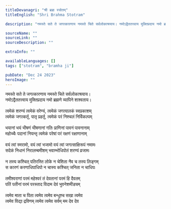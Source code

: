 ```yaml
---
titleDevanagri: "श्री ब्रह्म स्त्रोतम्"
titleEnglish: "Shri Brahma Stotram"

description: "नमस्ते सते ते जगत्कारणाय नमस्ते चिते सर्वलोकाश्रयाय। नमोऽद्वैततत्त्वाय मुक्तिप्रदाय नमो ब्रह्मणे व्यापिने शाश्वताय। त्वमेकं शरण्यं त्वमेकं वरेण्यं, त्वमेकं जगत्पालकं स्वप्रकाशम्"

sourceName: ""
sourceLink: ""
sourceDescription: ""

extraInfo: ""

availableLanguages: []
tags: ["stotram", "bramha ji"]

pubDate: "Dec 24 2023"
heroImage: ""
---
```


<div class="">नमस्ते सते ते जगत्कारणाय नमस्ते चिते सर्वलोकाश्रयाय।<br/>नमोऽद्वैततत्त्वाय मुक्तिप्रदाय नमो ब्रह्मणे व्यापिने शाश्वताय।<br/><br/>त्वमेकं शरण्यं त्वमेकं वरेण्यं, त्वमेकं जगत्पालकं स्वप्रकाशम्<br/>त्वमेकं जगत्कर्तृ, पातृ प्रहर्तृ, त्वमेकं परं निश्चलं निर्विकल्पम्<br/><br/>भयानां भयं भीषणं भीषणानां गतिः प्राणिनां पावनं पावनानाम्<br/>महोच्चैः पदानां नियन्तृ त्वमेकं परेषां परं रक्षणं रक्षाणानाम्<br/><br/>वयं त्वां स्मरामो, वयं त्वां भजामो वयं त्वां जगत्साक्षिरूपं नमामः<br/>सदेकं निधानं निरालम्बमीशम् भवाम्भोधिपोतं शरण्यं व्रजामः<br/><br/>न तस्य कश्चित् पतिरस्ति लोके न चेशिता नैव च तस्य लिङ्गम्<br/>स कारणं करणाधिपाधिपो न चास्य कश्चित् जनिता न चाधिपः<br/><br/>तमीश्वराणां परमं महेश्वरं तं देवतानां परमं हि दैवतम्<br/>पतिं पतीनां परमं परस्ताद विदाम देवं भुवनेशमीड्यम्<br/><br/>त्वमेव माता च पिता त्वमेव त्वमेव बन्धुश्च सखा त्वमेव<br/>त्वमेव विद्या द्रविणम् त्वमेव त्वमेव सर्वम् मम देव देव<br/></div>
